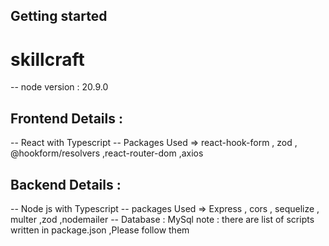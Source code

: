 ## Getting started

# skillcraft
-- node version : 20.9.0

## Frontend Details :

-- React with Typescript
-- Packages Used => react-hook-form , zod , @hookform/resolvers ,react-router-dom ,axios

## Backend Details :

-- Node js with Typescript
-- packages Used => Express , cors , sequelize , multer ,zod ,nodemailer
-- Database : MySql
note : there are list of scripts written in package.json ,Please follow them